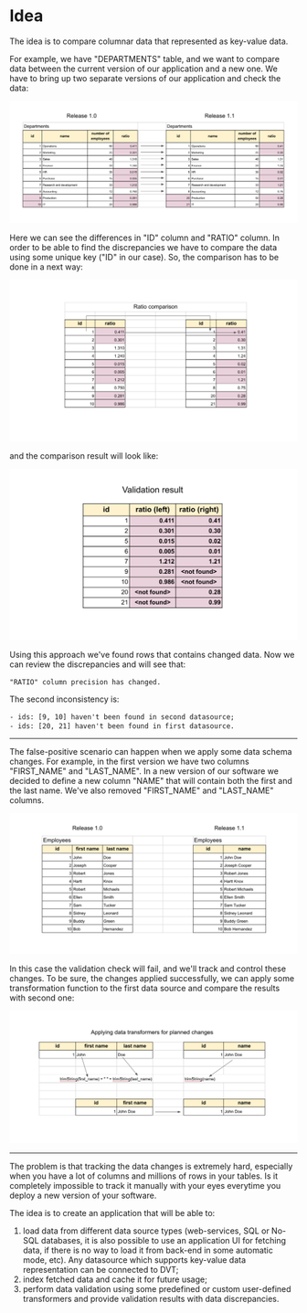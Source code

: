# Idea
 
The idea is to compare columnar data that represented as key-value data.

For example, we have "DEPARTMENTS" table, and we want to compare data between the current version of our application and a new one.
We have to bring up two separate versions of our application and check the data:
 
 ![](img/pic-1.png) 
 
Here we can see the differences in "ID" column and "RATIO" column. In order to be able to find the discrepancies
we have to compare the data using some unique key ("ID" in our case). 
So, the comparison has to be done in a next way:

![](img/pic-2.png) 

and the comparison result will look like:

![](img/pic-3.png)

Using this approach we've found rows that contains changed data. Now we can review
the discrepancies and will see that:
 
    "RATIO" column precision has changed.
 
The second inconsistency is:
    
    - ids: [9, 10] haven't been found in second datasource;
    - ids: [20, 21] haven't been found in first datasource. 

---

The false-positive scenario can happen when we apply some data schema changes.
For example, in the first version we have two columns "FIRST_NAME" and "LAST_NAME". In a new version of our software 
we decided to define a new column "NAME" that will contain both the first and the last name. We've also removed "FIRST_NAME" and "LAST_NAME" columns. 

![](img/pic-4.png)

In this case the validation check will fail, and we'll track and control these changes. To be sure, the changes applied successfully, 
we can apply some transformation function to the first data source and compare the results with second one:

![](img/pic-5.png)

---

The problem is that tracking the data changes is extremely hard, especially when you have a lot of columns and millions of rows in your tables. 
Is it completely impossible to track it manually with your eyes everytime you deploy a new version of your software.


The idea is to create an application that will be able to:
 1. load data from different data source types (web-services, SQL or No-SQL databases, it is also possible to use an application UI for 
 fetching data, if there is no way to load it from back-end in some automatic mode, etc). Any datasource which supports key-value data representation 
 can be connected to DVT;
 2. index fetched data and cache it for future usage;
 3. perform data validation using some predefined or custom user-defined transformers and provide validation results with data discrepancies.